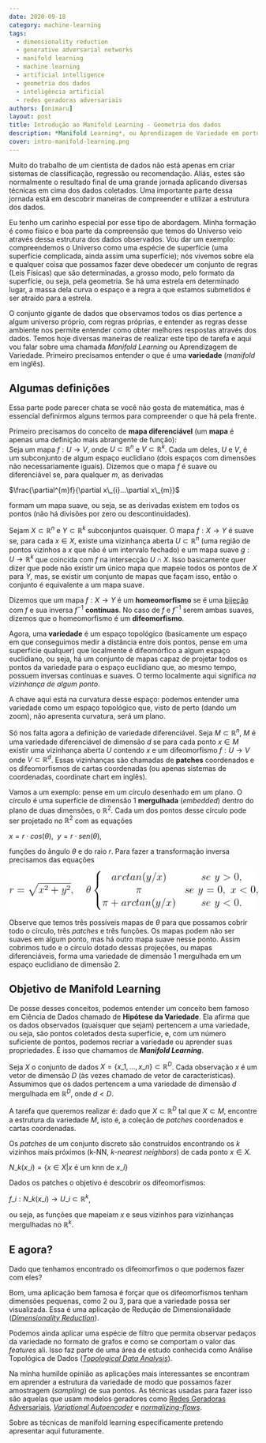 ```yaml
---
date: 2020-09-18
category: machine-learning
tags:
  - dimensionality reduction
  - generative adversarial networks
  - manifold learning
  - machine learning
  - artificial intelligence
  - geometria dos dados
  - inteligência artificial
  - redes geradoras adversariais
authors: [onimaru]
layout: post
title: Introdução ao Manifold Learning - Geometria dos dados
description: *Manifold Learning*, ou Aprendizagem de Variedade em português, é uma classe de técnicas que visa aprender uma representação dos dados para que possamos entender sua estrutura. Nesse post vamos ver algumas definições de conceitos necessários para começar a compreenssão de *Manifold Learning*.
cover: intro-manifold-learning.png
---
```



Muito do trabalho de um cientista de dados não está apenas em criar sistemas de classificação, regressão ou recomendação. Aliás, estes são normalmente o resultado final de uma grande jornada aplicando diversas técnicas em cima dos dados coletados. Uma importante parte dessa jornada está em descobrir maneiras de compreender e utilizar a estrutura dos dados. 

Eu tenho um carinho especial por esse tipo de abordagem. Minha formação é como físico e boa parte da compreensão que temos do Universo veio através dessa estrutura dos dados observados. Vou dar um exemplo: compreendemos o Universo como uma espécie de superfície (uma superfície complicada, ainda assim uma superfície); nós vivemos sobre ela e qualquer coisa que possamos fazer deve obedecer um conjunto de regras (Leis Físicas) que são determinadas, a grosso modo, pelo formato da superfície, ou seja, pela geometria. Se há uma estrela em determinado lugar, a massa dela curva o espaço e a regra a que estamos submetidos é ser atraído para a estrela.

O conjunto gigante de dados que observamos todos os dias pertence a algum universo próprio, com regras próprias, e entender as regras desse ambiente nos permite entender como obter melhores respostas através dos dados. Temos hoje diversas maneiras de realizar este tipo de tarefa e aqui vou falar sobre uma chamada *Manifold Learning* ou Aprendizagem de Variedade. Primeiro precisamos entender o que é uma **variedade** (*manifold* em inglês). 

## Algumas definições

Essa parte pode parecer chata se você não gosta de matemática, mas é essencial definirmos alguns termos para compreender o que há pela frente.

Primeiro precisamos do conceito de **mapa diferenciável** (um **mapa** é apenas uma definição mais abrangente de função):  
Seja um mapa $f:U \rightarrow V$, onde $U \subset \mathbb{R}^{n}$ e $V \subset \mathbb{R}^{k}$. Cada um deles, $U$ e $V$, é um subconjunto de algum espaço euclidiano (dois espaços com dimensões não necessariamente iguais). Dizemos que o mapa $f$ é suave ou diferenciável se, para qualquer $m$, as derivadas 

$\frac{\partial^{m}f}{\partial x\_{i}...\partial x\_{m}}$

formam um mapa suave, ou seja, se as derivadas existem em todos os pontos (não há divisões por zero ou descontinuidades).

Sejam $X \subset \mathbb{R}^{n}$ e $Y \subset \mathbb{R}^{k}$ subconjuntos quaisquer. O mapa $f: X \rightarrow Y$ é suave se, para cada $x\in X$, existe uma vizinhança aberta $U \subset \mathbb{R}^{n}$ (uma região de pontos vizinhos a $x$ que não é um intervalo fechado) e um mapa suave $g: U \rightarrow \mathbb{R}^{k}$ que coincida com $f$ na intersecção $U \cap X$. Isso basicamente quer dizer que pode não existir um único mapa que mapeie todos os pontos de $X$ para $Y$, mas, se existir um conjunto de mapas que façam isso, então o conjunto é equivalente a um mapa suave.

Dizemos que um mapa $f: X \rightarrow Y$ é um **homeomorfismo** se é uma [bijeção](https://pt.wikipedia.org/wiki/Fun%C3%A7%C3%A3o_bijectiva) com $f$ e sua inversa $f^{-1}$ **contínuas**. No caso de $f$ e $f^{-1}$ serem ambas suaves, dizemos que o homeomorfismo é um **difeomorfismo**.

Agora, uma **variedade** é um espaço topológico (basicamente um espaço em que conseguimos medir a distância entre dois pontos, pense em uma superfície qualquer) que localmente é difeomórfico a algum espaço euclidiano, ou seja, há um conjunto de mapas capaz de projetar todos os pontos da variedade para o espaço euclidiano que, ao mesmo tempo, possuem inversas contínuas e suaves. O termo localmente aqui significa *na vizinhança de algum ponto*.

A chave aqui está na curvatura desse espaço: podemos entender uma variedade como um espaço topológico que, visto de perto (dando um zoom), não apresenta curvatura, será um plano.

Só nos falta agora a definição de variedade diferenciável. Seja $M \subset \mathbb{R}^{n}$, $M$ é uma variedade diferenciável de dimensão $d$ se para cada ponto $x \in M$ existir uma vizinhança aberta $U$ contendo $x$ e um difeomorfismo $f:U \rightarrow V$ onde $V \subset \mathbb{R}^{d}$. Essas vizinhanças são chamadas de **patches** coordenados e os difeomorfismos de cartas coordenadas (ou apenas sistemas de coordenadas, coordinate chart em inglês).

Vamos a um exemplo: pense em um círculo desenhado em um plano. O círculo é uma superfície de dimensão 1 **mergulhada** (*embedded*) dentro do plano de duas dimensões, o $\mathbb{R}^{2}$. Cada um dos pontos desse círculo pode ser projetado no $\mathbb{R}^{2}$ com as equações 

$x = r \cdot cos(\theta),\ \ y = r \cdot sen(\theta)$,

funções do ângulo $\theta$ e do raio $r$. Para fazer a transformação inversa precisamos das equações

![](../images/intro-manifold-learning-1.png)

Observe que temos três possíveis mapas de $\theta$ para que possamos cobrir todo o círculo, três *patches* e três funções. Os mapas podem não ser suaves em algum ponto, mas há outro mapa suave nesse ponto. Assim cobrimos tudo e o círculo dotado dessas projeções, ou mapas diferenciáveis, forma uma variedade de dimensão 1 mergulhada em um espaço euclidiano de dimensão 2.

## Objetivo de Manifold Learning

De posse desses conceitos, podemos entender um conceito bem famoso em Ciência de Dados chamado de **Hipótese da Variedade**. Ela afirma que os dados observados (quaisquer que sejam) pertencem a uma variedade, ou seja, são pontos coletados desta superfície, e, com um número suficiente de pontos, podemos recriar a variedade ou aprender suas propriedades. É isso que chamamos de ***Manifold Learning***.

Seja $X$ o conjunto de dados $X = \lbrace x\_{1}, ..., x\_{n} \rbrace \subset \mathbb{R}^{D}$. Cada observação $x$ é um vetor de dimensão $D$ (às vezes chamado de vetor de características). Assumimos que os dados pertencem a uma variedade de dimensão $d$ mergulhada em $\mathbb{R}^{D}$, onde $d < D$.

A tarefa que queremos realizar é: dado que $X \subset \mathbb{R}^{D}$ tal que $X \subset M$, encontre a estrutura da variedade $M$, isto é, a coleção de *patches* coordenados e cartas coordenadas.

Os *patches* de um conjunto discreto são construídos encontrando os $k$ vizinhos mais próximos (k-NN, *k-nearest neighbors*) de cada ponto $x \in X$.

$N\_{k}(x\_{i}) = \lbrace x \in X \vert x\ \text{é um knn de } x\_{i} \rbrace$

Dados os patches o objetivo é descobrir os difeomorfismos:

$f\_{i}: N\_{k}(x\_{i}) \rightarrow U\_{i} \subset \mathbb{R}^{k}$,

ou seja, as funções que mapeiam $x$ e seus vizinhos para vizinhanças mergulhadas no $\mathbb{R}^{k}$.

## E agora?

Dado que tenhamos encontrado os difeomorfimos o que podemos fazer com eles?

Bom, uma aplicação bem famosa é forçar que os difeomorfismos tenham dimensões pequenas, como 2 ou 3, para que a variedade possa ser visualizada. Essa é uma aplicação de Redução de Dimensionalidade ([*Dimensionality Reduction*](https://en.wikipedia.org/wiki/Dimensionality_reduction)).

Podemos ainda aplicar uma espécie de filtro que permita observar pedaços da variedade no formato de grafos e como se comportam o valor das *features* ali. Isso faz parte de uma área de estudo conhecida como Análise Topológica de Dados ([*Topological Data Analysis*](https://en.wikipedia.org/wiki/Topological_data_analysis)).

Na minha humilde opinião as aplicações mais interessantes se encontram em aprender a estrutura da variedade de modo que possamos fazer amostragem (*sampling*) de sua pontos. As técnicas usadas para fazer isso são aquelas que usam modelos geradores como [Redes Geradoras Adversariais](https://elo7.dev/gan/), [*Variational Autoencoder*](https://en.wikipedia.org/wiki/Autoencoder#Variational_autoencoder_(VAE)) e [*normalizing-flows*](http://akosiorek.github.io/ml/2018/04/03/norm_flows.html).

Sobre as técnicas de manifold learning especificamente pretendo apresentar aqui futuramente.
